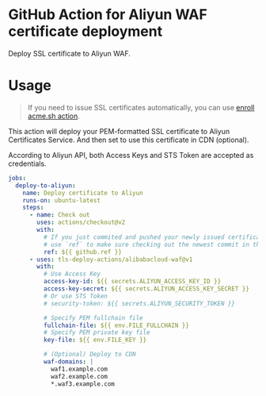 # GitHub Action for Aliyun WAF certificate deployment

Deploy SSL certificate to Aliyun WAF.

# Usage

> If you need to issue SSL certificates automatically, you can use [enroll acme.sh action](https://github.com/marketplace/actions/issue-ssl-certificate).

This action will deploy your PEM-formatted SSL certificate to Aliyun Certificates Service. And then set to use this certificate in CDN (optional).

According to Aliyun API, both Access Keys and STS Token are accepted as credentials.

```yaml
jobs:
  deploy-to-aliyun:
    name: Deploy certificate to Aliyun
    runs-on: ubuntu-latest
    steps:
      - name: Check out
        uses: actions/checkout@v2
        with:
          # If you just commited and pushed your newly issued certificate to this repo in a previous job,
          # use `ref` to make sure checking out the newest commit in this job
          ref: ${{ github.ref }}
      - uses: tls-deploy-actions/alibabacloud-waf@v1
        with:
          # Use Access Key
          access-key-id: ${{ secrets.ALIYUN_ACCESS_KEY_ID }}
          access-key-secret: ${{ secrets.ALIYUN_ACCESS_KEY_SECRET }}
          # Or use STS Token
          # security-token: ${{ secrets.ALIYUN_SECURITY_TOKEN }}

          # Specify PEM fullchain file
          fullchain-file: ${{ env.FILE_FULLCHAIN }}
          # Specify PEM private key file
          key-file: ${{ env.FILE_KEY }}

          # (Optional) Deploy to CDN
          waf-domains: |
            waf1.example.com
            waf2.example.com
            *.waf3.example.com
```
